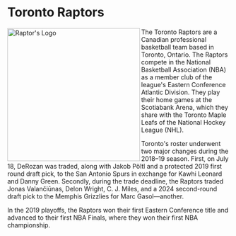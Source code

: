 # Toronto Raptors 

<img align="left" width="300" src="https://worldsportlogos.com/wp-content/uploads/2018/01/Toronto-Raptors-emblem.png" alt="Raptor's Logo" aria-label="Raptor's Logo">

The Toronto Raptors are a Canadian professional basketball team based in Toronto, Ontario. The Raptors compete in the National Basketball Association (NBA) as a member club of the league's Eastern Conference Atlantic Division. They play their home games at the Scotiabank Arena, which they share with the Toronto Maple Leafs of the National Hockey League (NHL).

Toronto's roster underwent two major changes during the 2018–19 season. First, on July 18, DeRozan was traded, along with Jakob Pöltl and a protected 2019 first round draft pick, to the San Antonio Spurs in exchange for Kawhi Leonard and Danny Green. Secondly, during the trade deadline, the Raptors traded Jonas Valančiūnas, Delon Wright, C. J. Miles, and a 2024 second-round draft pick to the Memphis Grizzlies for Marc Gasol—another.
 
In the 2019 playoffs, the Raptors won their first Eastern Conference title and advanced to their first NBA Finals, where they won their first NBA championship.
